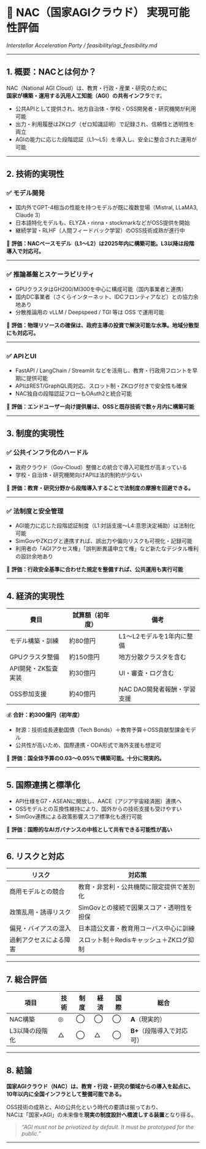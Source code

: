 # 🧠 NAC（国家AGIクラウド） 実現可能性評価  
_Interstellar Acceleration Party / feasibility/agi_feasibility.md_

---

## 1. 概要：NACとは何か？

NAC（National AGI Cloud）は、教育・行政・産業・研究のために  
**国家が構築・運用する汎用人工知能（AGI）の共有インフラ**です。

- 公共APIとして提供され、地方自治体・学校・OSS開発者・研究機関が利用可能
- 出力・利用履歴はZKログ（ゼロ知識証明）で記録され、信頼性と透明性を両立
- AGIの能力に応じた段階認証（L1〜L5）を導入し、安全に整合された運用が可能

---

## 2. 技術的実現性

### ✅ モデル開発

- 国内外でGPT-4相当の性能を持つモデルが既に複数登場（Mistral, LLaMA3, Claude 3）
- 日本語特化モデルも、ELYZA・rinna・stockmarkなどがOSS提供を開始
- 継続学習・RLHF（人間フィードバック学習）のOSS技術成熟が進行中

🧩 **評価：NACベースモデル（L1〜L2）は2025年内に構築可能。L3以降は段階導入で対応可。**

---

### ✅ 推論基盤とスケーラビリティ

- GPUクラスタはGH200/MI300を中心に構成可能（国内事業者と連携）
- 国内DC事業者（さくらインターネット、IDCフロンティアなど）との協力余地あり
- 分散推論用の vLLM / Deepspeed / TGI 等は OSS で運用可能

🧩 **評価：物理リソースの確保は、政府主導の投資で解決可能な水準。地域分散型にも対応可。**

---

### ✅ APIとUI

- FastAPI / LangChain / Streamlit などを活用し、教育・行政用フロントを早期に提供可能
- APIはREST/GraphQL両対応、スロット制・ZKログ付きで安全性も確保
- NAC独自の段階認証フローもOAuth2と統合可能

🧩 **評価：エンドユーザー向け提供層は、OSSと既存技術で数ヶ月内に構築可能**

---

## 3. 制度的実現性

### ✅ 公共インフラ化のハードル

- 政府クラウド（Gov-Cloud）整備との統合で導入可能性が高まっている
- 学校・自治体・研究機関向けAPIは法的制約が少ない

🧩 **評価：教育・研究分野から段階導入することで法制度の摩擦を回避できる。**

---

### ✅ 法制度と安全管理

- AGI能力に応じた段階認証制度（L1:対話支援〜L4:意思決定補助）は法制化可能
- SimGovやZKログと連携すれば、誤出力や偏向リスクも可視化・記録可能
- 利用者の「AGIアクセス権」「誤判断異議申立て権」など新たなデジタル権利の設計余地あり

🧩 **評価：行政安全基準に合わせた規定を整備すれば、公共運用も実行可能**

---

## 4. 経済的実現性

| 費目                      | 試算額（初年度）   | 備考                                |
|---------------------------|---------------------|-------------------------------------|
| モデル構築・訓練         | 約80億円            | L1〜L2モデルを1年内に整備           |
| GPUクラスタ整備           | 約150億円           | 地方分散クラスタを含む              |
| API開発・ZK監査実装       | 約30億円            | UI・審査・ログ含む                   |
| OSS参加支援               | 約40億円            | NAC DAO開発者報酬・学習支援          |

💰 **合計：約300億円（初年度）**

- 財源：技術成長連動国債（Tech Bonds）＋教育予算＋OSS貢献型課金モデル
- 公共性が高いため、国際連携・ODA形式で海外支援も想定可

🧩 **評価：国全体予算の0.03〜0.05%で構築可能。十分に現実的。**

---

## 5. 国際連携と標準化

- API仕様をG7・ASEANに開放し、AACE（アジア宇宙経済圏）連携へ
- OSSモデルとの互換性維持により、国外からの技術支援も受けやすい
- SimGov連携による政策影響スコア標準化も進行可能

🧩 **評価：国際的なAIガバナンスの中核として共有できる可能性が高い**

---

## 6. リスクと対応

| リスク                     | 対応策 |
|----------------------------|--------|
| 商用モデルとの競合        | 教育・非営利・公共機関に限定提供で差別化 |
| 政策乱用・誘導リスク      | SimGovとの接続で因果スコア・透明性を担保 |
| 偏見・バイアスの混入      | 日本語公文書・教育用コーパス中心に訓練 |
| 過剰アクセスによる障害    | スロット制＋Redisキャッシュ＋ZKログ抑制 |

---

## 7. 総合評価

| 項目          | 技術 | 制度 | 経済 | 国際 | 総合 |
|---------------|------|------|------|------|------|
| NAC構築       | ◎    | ◯    | ◯    | ◯    | **A**（現実的） |
| L3以降の段階化 | △    | ◯    | △    | ◯    | **B+**（段階導入で対応可） |

---

## 8. 結論

**国家AGIクラウド（NAC）は、教育・行政・研究の領域からの導入を起点に、  
10年以内に全国インフラとして整備可能である。**

OSS技術の成熟と、AIの公共化という時代の要請は揃っており、  
NACは「国家×AGI」の未来像を**現実の制度設計へ橋渡しする装置**となり得る。

> _“AGI must not be privatized by default. It must be prototyped for the public.”_

---
